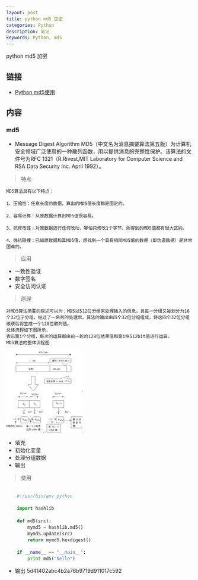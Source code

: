 ```yaml
---
layout: post
title: python md5 加密
categories: Python
description: 笔记
keywords: Python, md5
---
```


python md5 加密

## 链接

* [Python md5使用](http://mengweibbs.cn/2016/12/14/Python-md5jiami/)

##  内容

### md5

* Message Digest Algorithm MD5（中文名为消息摘要算法第五版）为计算机安全领域广泛使用的一种散列函数，用以提供消息的完整性保护。该算法的文件号为RFC 1321（R.Rivest,MIT Laboratory for Computer Science and RSA Data Security Inc. April 1992）。

> 特点

    MD5算法具有以下特点：

    1、压缩性：任意长度的数据，算出的MD5值长度都是固定的。

    2、容易计算：从原数据计算出MD5值很容易。

    3、抗修改性：对原数据进行任何改动，哪怕只修改1个字节，所得到的MD5值都有很大区别。

    4、强抗碰撞：已知原数据和其MD5值，想找到一个具有相同MD5值的数据（即伪造数据）是非常困难的。

> 应用

* 一致性验证
* 数字签名
* 安全访问认证

> 原理

    对MD5算法简要的叙述可以为：MD5以512位分组来处理输入的信息，且每一分组又被划分为16个32位子分组，经过了一系列的处理后，算法的输出由四个32位分组组成，将这四个32位分组级联后将生成一个128位散列值。
    总体流程如下图所示，
    表示第i个分组，每次的运算都由前一轮的128位结果值和第i块512bit值进行运算。
    MD5算法的整体流程图 
![](/images/blog/python/img_001.png)

* 填充 
* 初始化变量
* 处理分组数据
* 输出


> 使用

```python

    #!/usr/bin/env python

    import hashlib

    def md5(src):
        mymd5 = hashlib.md5() 
        mymd5.update(src)
        return mymd5.hexdigest()

    if __name__ == "__main__":
        print md5("hello")
```

* 输出 5d41402abc4b2a76b9719d911017c592
